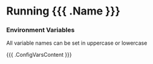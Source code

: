 # Running {{{ .Name }}}

### Environment Variables

All variable names can be set in uppercase or lowercase

{{{ .ConfigVarsContent }}}
